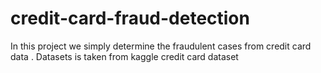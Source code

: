 # credit-card-fraud-detection
In this project we simply determine the fraudulent cases  from credit card data . Datasets is taken from kaggle credit card dataset 
